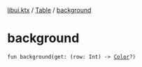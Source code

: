 [libui.ktx](../README.md) / [Table](README.md) / [background](background.md)

# background

`fun background(get: (row: Int) -> `[`Color`](../../libui.ktx.draw/-color/README.md)`?)`